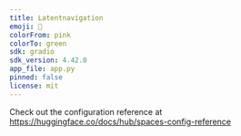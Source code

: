 ```yaml
---
title: Latentnavigation
emoji: 🏢
colorFrom: pink
colorTo: green
sdk: gradio
sdk_version: 4.42.0
app_file: app.py
pinned: false
license: mit
---
```


Check out the configuration reference at https://huggingface.co/docs/hub/spaces-config-reference